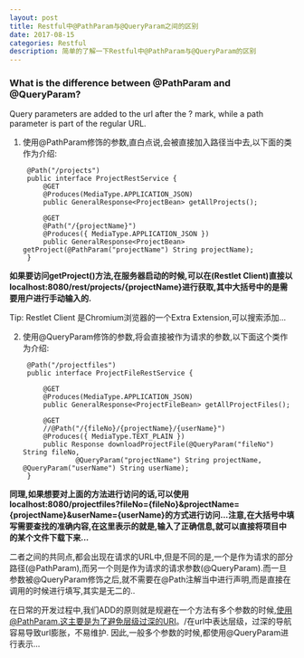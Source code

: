 ```yaml
---
layout: post
title: Restful中@PathParam与@QueryParam之间的区别
date: 2017-08-15
categories: Restful
description: 简单的了解一下Restful中@PathParam与@QueryParam的区别
---
```


### What is the difference between @PathParam and @QueryParam?

Query parameters are added to the url after the ? mark, while a path parameter is part of the regular URL.

1. 使用@PathParam修饰的参数,直白点说,会被直接加入路径当中去,以下面的类作为介绍:

        @Path("/projects")
        public interface ProjectRestService {
            @GET
            @Produces(MediaType.APPLICATION_JSON)
            public GeneralResponse<ProjectBean> getAllProjects();
            
            @GET
            @Path("/{projectName}")
            @Produces({ MediaType.APPLICATION_JSON })
            public GeneralResponse<ProjectBean> getProject(@PathParam("projectName") String projectName);
        }

**如果要访问getProject()方法,在服务器启动的时候,可以在(Restlet Client)直接以localhost:8080/rest/projects/{projectName}进行获取,其中大括号中的是需要用户进行手动输入的.**

Tip: Restlet Client 是Chromium浏览器的一个Extra Extension,可以搜索添加...

2. 使用@QueryParam修饰的参数,将会直接被作为请求的参数,以下面这个类作为介绍:

        @Path("/projectfiles")
        public interface ProjectFileRestService {
            
            @GET
            @Produces(MediaType.APPLICATION_JSON)
            public GeneralResponse<ProjectFileBean> getAllProjectFiles();
            
            @GET
            //@Path("/{fileNo}/{projectName}/{userName}")
            @Produces({ MediaType.TEXT_PLAIN })
            public Response downloadProjectFile(@QueryParam("fileNo") String fileNo,
                    @QueryParam("projectName") String projectName, @QueryParam("userName") String userName);
        }

**同理,如果想要对上面的方法进行访问的话,可以使用localhost:8080/projectfiles?fileNo={fileNo}&projectName={projectName}&userName={userName}的方式进行访问...注意,在大括号中填写需要查找的准确内容,在这里表示的就是,输入了正确信息,就可以直接将项目中的某个文件下载下来...**

二者之间的共同点,都会出现在请求的URL中,但是不同的是,一个是作为请求的部分路径(@PathParam),而另一个则是作为请求的请求参数(@QueryParam).而一旦参数被@QueryParam修饰之后,就不需要在@Path注解当中进行声明,而是直接在调用的时候进行填写,其实是无二的..

在日常的开发过程中,我们ADD的原则就是规避在一个方法有多个参数的时候,使用@PathParam.这主要是为了避免层级过深的URI。/在url中表达层级，过深的导航容易导致url膨胀，不易维护. 因此,一般多个参数的时候,都使用@QueryParam进行表示...

